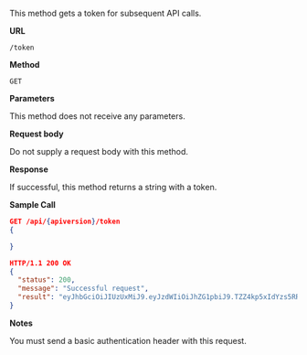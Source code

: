This method gets a token for subsequent API calls.

**URL**

  `/token`

**Method**

  `GET`

**Parameters**

  This method does not receive any parameters.

**Request body**

  Do not supply a request body with this method.

**Response**

  If successful, this method returns a string with a token.

**Sample Call**

```json
GET /api/{apiversion}/token
{

}

HTTP/1.1 200 OK
{
  "status": 200,
  "message": "Successful request",
  "result": "eyJhbGciOiJIUzUxMiJ9.eyJzdWIiOiJhZG1pbiJ9.TZZ4kp5xIdYzs5RRt6_qVxJcOiLdk1IEHFMBSZ7SRENx6kyVhwfAlm-oeM4L2XFIr4evlTCxKEIKc0fZKwPcjw"
}
```

**Notes**

You must send a basic authentication header with this request.
